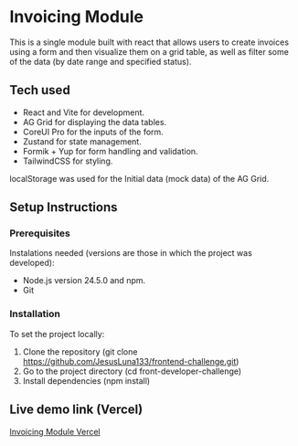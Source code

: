 # Invoicing Module
This is a single module built with react that allows users to create invoices using a form and then visualize them on a grid table, as well as filter some of the data (by date range and specified status).

## **Tech used**
* React and Vite for development.
* AG Grid for displaying the data tables.
* CoreUI Pro for the inputs of the form.
* Zustand for state management.
* Formik + Yup for form handling and validation.
* TailwindCSS for styling.

localStorage was used for the Initial data (mock data) of the AG Grid. 

##  **Setup Instructions**

### Prerequisites 
Instalations needed (versions are those in which the project was developed):
* Node.js version 24.5.0 and npm.
* Git
  
### Installation
To set the project locally:
1. Clone the repository (git clone https://github.com/JesusLuna133/frontend-challenge.git)
2. Go to the project directory (cd front-developer-challenge)
3. Install dependencies (npm install)

## **Live demo link (Vercel)** 
[Invoicing Module Vercel](https://frontend-challenge-kappa-bay.vercel.app/)
